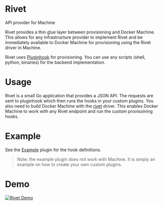 # Rivet
API provider for Machine

Rivet provides a thin glue layer between provisioning and Docker Machine.  This
allows for any infrastructure provider to implement Rivet and be immediately
available to Docker Machine for provisioning using the Rivet driver in Machine.

Rivet uses [Pluginhook](https://github.com/progrium/pluginhook) for
provisioning.  You can use any scripts (shell, python, binaries) for the backend
implementation.

# Usage
Rivet is a small Go application that provides a JSON API.  The requests are
sent to pluginhook which then runs the hooks in your custom plugins.  You also
need to build Docker Machine with the
[rivet](https://github.com/ehazlett/machine/tree/driver-rivet) driver.  This
enables Docker Machine to work with any Rivet endpoint and run the custom
provisoining hooks.

# Example
See the [Example](https://github.com/ehazlett/rivet/tree/master/rivet/hooks)
plugin for the hook definitions.

> Note: the example plugin does not work with Machine.  It is simply an example
on how to create your own custom plugins.

# Demo
[![Rivet Demo](http://img.youtube.com/vi/kDqW1wEMRw4/0.jpg)](http://www.youtube.com/watch?v=kDqW1wEMRw4)
